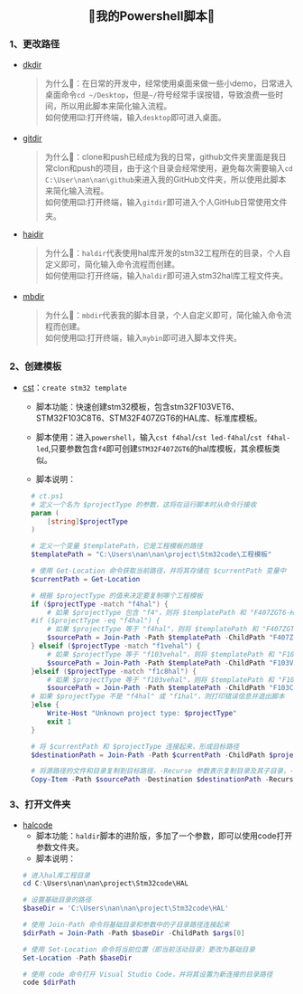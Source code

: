 ## <center>🚀我的Powershell脚本🚀</center>

### 1、更改路径
- [dkdir](./dkdir.ps1)
  > 为什么🤔：在日常的开发中，经常使用桌面来做一些小demo，日常进入桌面命令`cd ~/Desktop`，但是`~/`符号经常手误按错，导致浪费一些时间，所以用此脚本来简化输入流程。<br>
  如何使用⌨️:打开终端，输入`desktop`即可进入桌面。
- [gitdir](./gitdir.ps1)
  >为什么🤔：clone和push已经成为我的日常，github文件夹里面是我日常clon和push的项目，由于这个目录会经常使用，避免每次需要输入`cd C:\User\nan\nan\github`来进入我的GitHub文件夹，所以使用此脚本来简化输入流程。<br>
  如何使用⌨️:打开终端，输入`gitdir`即可进入个人GitHub日常使用文件夹。
- [haidir](./haldir.ps1)
  >为什么🤔：`haldir`代表使用hal库开发的stm32工程所在的目录，个人自定义即可，简化输入命令流程而创建。<br>
  如何使用⌨️:打开终端，输入`haldir`即可进入stm32hal库工程文件夹。
- [mbdir](./mbdir.ps1)
   >为什么🤔：`mbdir`代表我的脚本目录，个人自定义即可，简化输入命令流程而创建。<br>
  如何使用⌨️:打开终端，输入`mybin`即可进入脚本文件夹。

### 2、创建模板

- [cst](./cst.ps1)：`create stm32 template`

  - 脚本功能：快速创建stm32模板，包含stm32F103VET6、STM32F103C8T6、STM32F407ZGT6的HAL库、标准库模板。

  - 脚本使用：进入`powershell`，输入`cst f4hal`/`cst led-f4hal`/`cst f4hal-led`,只要参数包含`f4`即可创建`STM32F407ZGT6`的hal库模板，其余模板类似。

  - 脚本说明：
  ```ps1
    # ct.ps1
    # 定义一个名为 $projectType 的参数，这将在运行脚本时从命令行接收
    param (
        [string]$projectType
    )

    # 定义一个变量 $templatePath，它是工程模板的路径
    $templatePath = "C:\Users\nan\nan\project\Stm32code\工程模板"

    # 使用 Get-Location 命令获取当前路径，并将其存储在 $currentPath 变量中
    $currentPath = Get-Location

    # 根据 $projectType 的值来决定要复制哪个工程模板
    if ($projectType -match "f4hal") {
        # 如果 $projectType 包含 "f4"，则将 $templatePath 和 "F407ZGT6-HAL" 连接起来，形成源路径
    #if ($projectType -eq "f4hal") {
        # 如果 $projectType 等于 "f4hal"，则将 $templatePath 和 "F407ZGT6-HAL" 连接起来，形成源路径
        $sourcePath = Join-Path -Path $templatePath -ChildPath "F407ZGT6-HAL"
    } elseif ($projectType -match "f1vehal") {
        # 如果 $projectType 等于 "f103vehal"，则将 $templatePath 和 "F103VET6-HAL" 连接起来，形成源路径
        $sourcePath = Join-Path -Path $templatePath -ChildPath "F103VET6-HAL"
    }elseif ($projectType -match "f1c8hal") {
        # 如果 $projectType 等于 "f103vehal"，则将 $templatePath 和 "F103VET6-HAL" 连接起来，形成源路径
        $sourcePath = Join-Path -Path $templatePath -ChildPath "F103C8T6-HAL"
    # 如果 $projectType 不是 "f4hal" 或 "f1hal"，则打印错误信息并退出脚本
    }else {
        Write-Host "Unknown project type: $projectType"
        exit 1
    }

    # 将 $currentPath 和 $projectType 连接起来，形成目标路径
    $destinationPath = Join-Path -Path $currentPath -ChildPath $projectType

    # 将源路径的文件和目录复制到目标路径，-Recurse 参数表示复制目录及其子目录，-Force 参数表示如果目标路径已存在，则覆盖它
    Copy-Item -Path $sourcePath -Destination $destinationPath -Recurse -Force

  ```

### 3、打开文件夹

- [halcode](./halcode.ps1) 
  - 脚本功能：`haldir`脚本的进阶版，多加了一个参数，即可以使用code打开参数文件夹。
  - 脚本说明：
  ```ps1
  # 进入hal库工程目录
  cd C:\Users\nan\nan\project\Stm32code\HAL

  # 设置基础目录的路径
  $baseDir = 'C:\Users\nan\nan\project\Stm32code\HAL'

  # 使用 Join-Path 命令将基础目录和参数中的子目录路径连接起来
  $dirPath = Join-Path -Path $baseDir -ChildPath $args[0]

  # 使用 Set-Location 命令将当前位置（即当前活动目录）更改为基础目录
  Set-Location -Path $baseDir

  # 使用 code 命令打开 Visual Studio Code，并将其设置为新连接的目录路径
  code $dirPath
  ```
  


